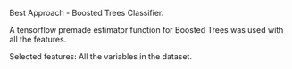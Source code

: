Best Approach - Boosted Trees Classifier.

A tensorflow premade estimator function for Boosted Trees was used with all the features. 

Selected features: All the variables in the dataset.
